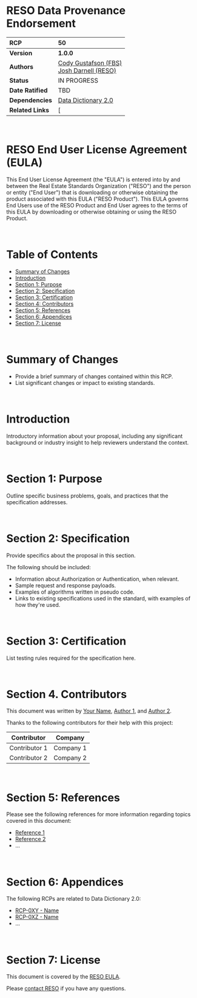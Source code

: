 # RESO Data Provenance Endorsement

| **RCP** | 50 |
| :--- | :--- |
| **Version** | **1.0.0** |
| **Authors** | [Cody Gustafson (FBS)](mailto:cody@fbsdata.com)<br />[Josh Darnell (RESO)](mailto:josh@reso.org) |
| **Status** | IN PROGRESS |
| **Date Ratified** | TBD |
| **Dependencies** | [Data Dictionary 2.0](https://ddwiki.reso.org/display/DDW20/Data+Dictionary+2.0+Wiki) |
| **Related Links** | [|


<br />

# RESO End User License Agreement (EULA)

This End User License Agreement (the "EULA") is entered into by and between the Real Estate Standards Organization ("RESO") and the person or entity ("End User") that is downloading or otherwise obtaining the product associated with this EULA ("RESO Product"). This EULA governs End Users use of the RESO Product and End User agrees to the terms of this EULA by downloading or otherwise obtaining or using the RESO Product.

<br />

# Table of Contents
- [Summary of Changes](#summary-of-changes)
- [Introduction](#introduction)
- [Section 1: Purpose](#section-1-purpose)
- [Section 2: Specification](#section-2-specification)
- [Section 3: Certification](#section-3-certification)
- [Section 4: Contributors](#section-4-contributors)
- [Section 5: References](#section-5-references)
- [Section 6: Appendices](#section-6-appendices)
- [Section 7: License](#section-7-license)

<br />

# Summary of Changes

* Provide a brief summary of changes contained within this RCP. 
* List significant changes or impact to existing standards.

<br />

# Introduction
Introductory information about your proposal, including any significant background or industry insight to help reviewers understand the context. 

<br />

# Section 1: Purpose
Outline specific business problems, goals, and practices that the specification addresses. 

<br />

# Section 2: Specification
Provide specifics about the proposal in this section. 

The following should be included:
* Information about Authorization or Authentication, when relevant. 
* Sample request and response payloads.
* Examples of algorithms written in pseudo code.
* Links to existing specifications used in the standard, with examples of how they're used.

<br />

# Section 3: Certification

List testing rules required for the specification here. 

<br />

# Section 4. Contributors
This document was written by [Your Name](mailto:you@yourcompany.org), [Author 1](mailto:author1@company.org), and [Author 2](mailto:author2@company.org).

Thanks to the following contributors for their help with this project:

| Contributor | Company |
| --- | --- |
| Contributor 1 | Company 1 |
| Contributor 2 | Company 2 |

<br />

# Section 5: References

Please see the following references for more information regarding topics covered in this document:
* [Reference 1](https://reso.org)
* [Reference 2](https://reso.org)
* ...

<br />

# Section 6: Appendices

The following RCPs are related to Data Dictionary 2.0:
* [RCP-0XY - Name](https://https://github.com/RESOStandards/reso-transport-specifications)
* [RCP-0XZ - Name](https://github.com/RESOStandards/reso-transport-specifications)
* ...

<br />

# Section 7: License
This document is covered by the [RESO EULA](https://www.reso.org/eula/).

Please [contact RESO](mailto:info@reso.org) if you have any questions.
